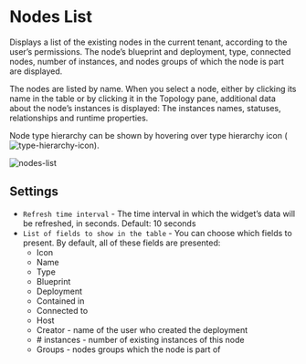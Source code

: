 # Nodes List
Displays a list of the existing nodes in the current tenant, according to the user’s permissions. The node’s blueprint and deployment, type, connected nodes, number of instances, and nodes groups of which the node is part are displayed.

The nodes are listed by name. When you select a node, either by clicking its name in the table or by clicking it in the Topology pane, additional data about the node’s instances is displayed: The instances names, statuses, relationships and runtime properties. 

Node type hierarchy can be shown by hovering over type hierarchy icon (![type-hierarchy-icon]( /images/ui/icons/type-hierarchy-icon.png )).

![nodes-list]( /images/ui/widgets/nodes-list-2.png )


## Settings

* `Refresh time interval` - The time interval in which the widget’s data will be refreshed, in seconds. Default: 10 seconds
* `List of fields to show in the table` - You can choose which fields to present. By default, all of these fields are presented:
   * Icon
   * Name
   * Type
   * Blueprint
   * Deployment
   * Contained in
   * Connected to 
   * Host
   * Creator - name of the user who created the deployment 
   * \# instances - number of existing instances of this node
   * Groups - nodes groups which the node is part of
